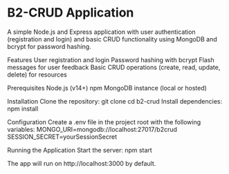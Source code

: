 # B2-CRUD Application
A simple Node.js and Express application with user authentication (registration and login) and basic CRUD functionality using MongoDB and bcrypt for password hashing.

Features
User registration and login
Password hashing with bcrypt
Flash messages for user feedback
Basic CRUD operations (create, read, update, delete) for resources

Prerequisites
Node.js (v14+)
npm
MongoDB instance (local or hosted)

Installation
Clone the repository:
git clone <repository-url>
cd b2-crud
Install dependencies:
npm install

Configuration
Create a .env file in the project root with the following variables:
MONGO_URI=mongodb://localhost:27017/b2crud
SESSION_SECRET=yourSessionSecret

Running the Application
Start the server:
npm start

The app will run on http://localhost:3000 by default.